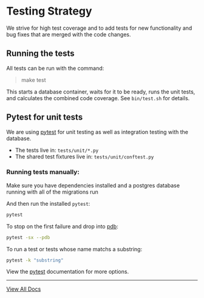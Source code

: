 # Testing Strategy

We strive for high test coverage and to add tests for new functionality and
bug fixes that are merged with the code changes.

## Running the tests

All tests can be run with the command:

> make test

This starts a database container, waits for it to be ready, runs the unit
tests, and calculates the combined code coverage. See ``bin/test.sh`` for
details.

## Pytest for unit tests

We are using [pytest][pytest] for unit testing as well as integration testing
with the database.

- The tests live in: `tests/unit/*.py`
- The shared test fixtures live in: `tests/unit/conftest.py`

### Running tests manually:
Make sure you have dependencies installed and a postgres database running with
all of the migrations run

And then run the installed ``pytest``:
```sh
pytest
```

To stop on the first failure and drop into [pdb][pdb]:
```sh
pytest -sx --pdb
```

To run a test or tests whose name matchs a substring:
```sh
pytest -k "substring"
```

View the [pytest] documentation for more options.

[pdb]: <https://docs.python.org/3/library/pdb.html> "pdb - The Python Debugger"
[pytest]: <https://docs.pytest.org/en/stable/> "pytest documentation"

---
[View All Docs](./)
